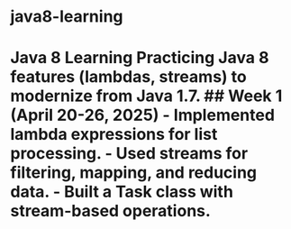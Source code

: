 # java8-learning
# Java 8 Learning Practicing Java 8 features (lambdas, streams) to modernize from Java 1.7. ## Week 1 (April 20-26, 2025) - Implemented lambda expressions for list processing. - Used streams for filtering, mapping, and reducing data. - Built a Task class with stream-based operations.
